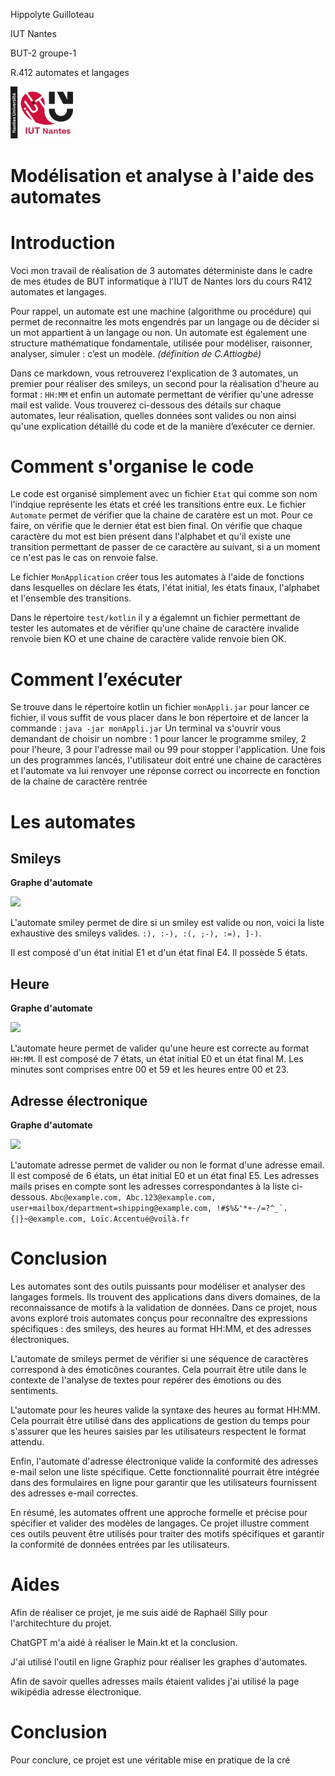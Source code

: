 Hippolyte Guilloteau

IUT Nantes

BUT-2 groupe-1

R.412 automates et langages

<img src="../kotlin/image/logojpg.jpg" width="100">

# Modélisation et analyse à l'aide des automates

# Introduction

Voci mon travail de réalisation de 3 automates déterministe dans le cadre de mes études de BUT informatique à l'IUT de Nantes
lors du cours R412 automates et langages. 

Pour rappel, un automate est une machine (algorithme ou procédure) qui permet de reconnaitre les 
mots engendrés par un langage ou de décider si un mot appartient à un langage ou non.
Un automate est également une structure mathématique fondamentale, utilisée
pour modéliser, raisonner, analyser, simuler : c’est un modèle.
_(définition de C.Attiogbé)_

Dans ce markdown, vous retrouverez l'explication de 3 automates, 
un premier pour réaliser des smileys, 
un second pour la réalisation d'heure au format : `HH:MM` 
et enfin un automate permettant de vérifier qu'une adresse mail est valide. 
Vous trouverez ci-dessous des détails sur chaque automates, leur réalisation, 
quelles données sont valides ou non ainsi qu'une explication détaillé du code et de la manière d’exécuter ce dernier.

# Comment s'organise le code

Le code est organisé simplement avec un fichier ```Etat``` qui comme son nom l'indqiue représente les états et créé les transitions entre eux. 
Le fichier ```Automate``` permet de vérifier que la chaine de caratère est un mot. Pour ce faire, on vérifie que le dernier état est bien final. 
On vérifie que chaque caractère du mot est bien présent dans l'alphabet et qu'il existe une transition permettant de passer de ce caractère au suivant, 
si a un moment ce n'est pas le cas on renvoie false.

Le fichier ```MonApplication``` créer tous les automates à l'aide de fonctions dans lesquelles on déclare 
les états, l'état initial, les états finaux, l'alphabet et l'ensemble des transitions.

Dans le répertoire ```test/kotlin``` il y a égalemnt un fichier permettant de tester les automates et de vérifier qu'une chaine de caractère invalide renvoie bien KO 
et une chaine de caractère valide renvoie bien OK. 

# Comment l’exécuter

Se trouve dans le répertoire kotlin un fichier ```monAppli.jar``` pour lancer ce fichier, il vous suffit de vous placer dans le bon répertoire et de lancer la commande :
```java -jar monAppli.jar```
Un terminal va s'ouvrir vous demandant de choisir un nombre : 1 pour lancer le programme smiley, 2 pour l'heure, 3 pour l'adresse mail ou 99 pour stopper l'application.
Une fois un des programmes lancés, l'utilisateur doit entré une chaine de caractères et l'automate va lui renvoyer une réponse correct ou incorrecte en fonction de la chaine de caractère rentrée

# Les automates

<h2>Smileys</h2>

**Graphe d'automate**

<img src="../kotlin/image/graphe_smiley.svg">

L'automate smiley permet de dire si un smiley est valide ou non, voici la liste exhaustive des smileys valides.
```:), :-), :(, ;-), :=), ]-)```.

Il est composé d'un état initial E1 et d'un état final E4. Il possède 5 états.

<h2>Heure</h2>

**Graphe d'automate**

<img src="../kotlin/image/graphe_heure.svg">

L'automate heure permet de valider qu'une heure est correcte au format ```HH:MM```. 
Il est composé de 7 états, un état initial E0 et un état final M. 
Les minutes sont comprises entre 00 et 59 et les heures entre 00 et 23.

<h2>Adresse électronique</h2>

**Graphe d'automate**

<img src="../kotlin/image/graphe_adressemail.svg">

L'automate adresse permet de valider ou non le format d'une adresse email. 
Il est composé de 6 états, un état initial E0 et un état final E5.
Les adresses mails prises en compte sont les adresses correspondantes à la liste ci-dessous.
```Abc@example.com, Abc.123@example.com, user+mailbox/department=shipping@example.com, !#$%&'*+-/=?^_`.{|}~@example.com, Loïc.Accentué@voilà.fr```

# Conclusion 

Les automates sont des outils puissants pour modéliser et analyser des langages formels. Ils trouvent des applications dans divers domaines, de la reconnaissance de motifs à la validation de données. Dans ce projet, nous avons exploré trois automates conçus pour reconnaître des expressions spécifiques : des smileys, des heures au format HH:MM, et des adresses électroniques.

L'automate de smileys permet de vérifier si une séquence de caractères correspond à des émoticônes courantes. Cela pourrait être utile dans le contexte de l'analyse de textes pour repérer des émotions ou des sentiments.

L'automate pour les heures valide la syntaxe des heures au format HH:MM. Cela pourrait être utilisé dans des applications de gestion du temps pour s'assurer que les heures saisies par les utilisateurs respectent le format attendu.

Enfin, l'automate d'adresse électronique valide la conformité des adresses e-mail selon une liste spécifique. Cette fonctionnalité pourrait être intégrée dans des formulaires en ligne pour garantir que les utilisateurs fournissent des adresses e-mail correctes.

En résumé, les automates offrent une approche formelle et précise pour spécifier et valider des modèles de langages. Ce projet illustre comment ces outils peuvent être utilisés pour traiter des motifs spécifiques et garantir la conformité de données entrées par les utilisateurs.







# Aides 
Afin de réaliser ce projet, je me suis aidé de Raphaël Silly pour l'architechture du projet.

ChatGPT m'a aidé à réaliser le Main.kt et la conclusion. 

J'ai utilisé l'outil en ligne Graphiz pour réaliser les graphes d'automates. 

Afin de savoir quelles adresses mails étaient valides j'ai utilisé la page wikipédia adresse électronique.


# Conclusion 

Pour conclure, ce projet est une véritable mise en pratique de la cré